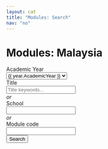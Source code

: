```yaml
---
layout: cat
title: "Modules: Search"
nav: "no"
---
```


<h1 class="padTitle">Modules: Malaysia</h1>

<form action="moduleResults.html">

  <div class="form-group row">
    <label for="AcademicYear" class="col-sm-2 col-form-labelXX">Academic Year</label>
    <div class="col-sm-10">
      <select id="AcademicYear" class="form-control">
        {% assign years = site.data.years %}
        {% for year in years %}
        <option>{{ year.AcademicYear }}</option>
        {% endfor %}
      </select>
    </div>
  </div>

<!-- <p>Search by keyword <b>or</b> programme <b>or</b> UCAS code:</p> -->

  <div class="form-group row noPad">
    <label for="Title" class="col-sm-2 col-form-labelXX">Title</label>
    <div class="col-sm-10">
      <input type="text" class="form-control" id="Title" placeholder="Title keywords...">
    </div>
  </div>

<div><i>or</i></div>

  <div class="form-group row noPad">
    <label for="School" class="col-sm-2 col-form-labelXX">School</label>
    <div class="col-sm-10">
      <input type="text" class="form-control" id="School" >
    </div>
  </div>

<div><i>or</i></div>

  <div class="form-group row">
    <label for="Modulecode" class="col-sm-2 col-form-labelXX">Module code</label>
    <div class="col-sm-10">
      <input type="text" class="form-control" id="Modulecode" >
    </div>
  </div>

  <div class="form-group row">
    <div class="col-sm-10 offset-sm-2">
      <button type="submit" class="btn btn-primary">Search</button>
    </div>
  </div>

</form>
